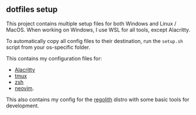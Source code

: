 ## dotfiles setup

This project contains multiple setup files for both Windows and Linux / MacOS. When working on Windows, I use WSL for all tools, except Alacritty. 

To automatically copy all config files to their destination, run the `setup.sh` script from your os-specific folder.

This contains my configuration files for:
* [Alacritty](https://github.com/alacritty/alacritty)
* [tmux](https://github.com/tmux/tmux)
* [zsh](https://ohmyz.sh/) 
* [neovim](https://neovim.io/).

This also contains my config for the [regolith](https://regolith-linux.org/) distro with some basic tools for development.

